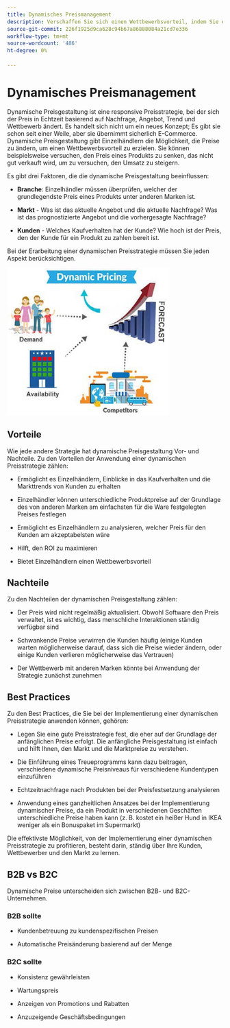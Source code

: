 ```yaml
---
title: Dynamisches Preismanagement
description: Verschaffen Sie sich einen Wettbewerbsvorteil, indem Sie eine Strategie entwickeln, um die Produktpreise dynamisch auf der Grundlage der Marktbedingungen zu ändern.
source-git-commit: 226f1925d9ca628c94b67a86888084a21cd7e336
workflow-type: tm+mt
source-wordcount: '486'
ht-degree: 0%

---
```



# Dynamisches Preismanagement

Dynamische Preisgestaltung ist eine responsive Preisstrategie, bei der sich der Preis in Echtzeit basierend auf Nachfrage, Angebot, Trend und Wettbewerb ändert. Es handelt sich nicht um ein neues Konzept; Es gibt sie schon seit einer Weile, aber sie übernimmt sicherlich E-Commerce. Dynamische Preisgestaltung gibt Einzelhändlern die Möglichkeit, die Preise zu ändern, um einen Wettbewerbsvorteil zu erzielen. Sie können beispielsweise versuchen, den Preis eines Produkts zu senken, das nicht gut verkauft wird, um zu versuchen, den Umsatz zu steigern.

Es gibt drei Faktoren, die die dynamische Preisgestaltung beeinflussen:

- **Branche**: Einzelhändler müssen überprüfen, welcher der grundlegendste Preis eines Produkts unter anderen Marken ist.

- **Markt** - Was ist das aktuelle Angebot und die aktuelle Nachfrage? Was ist das prognostizierte Angebot und die vorhergesagte Nachfrage?

- **Kunden** - Welches Kaufverhalten hat der Kunde? Wie hoch ist der Preis, den der Kunde für ein Produkt zu zahlen bereit ist.

Bei der Erarbeitung einer dynamischen Preisstrategie müssen Sie jeden Aspekt berücksichtigen.

![Dynamisches Preisdiagramm](../../assets/playbooks/dynamic-pricing-diagram.png)

## Vorteile

Wie jede andere Strategie hat dynamische Preisgestaltung Vor- und Nachteile. Zu den Vorteilen der Anwendung einer dynamischen Preisstrategie zählen:

- Ermöglicht es Einzelhändlern, Einblicke in das Kaufverhalten und die Markttrends von Kunden zu erhalten

- Einzelhändler können unterschiedliche Produktpreise auf der Grundlage des von anderen Marken am einfachsten für die Ware festgelegten Preises festlegen

- Ermöglicht es Einzelhändlern zu analysieren, welcher Preis für den Kunden am akzeptabelsten wäre

- Hilft, den ROI zu maximieren

- Bietet Einzelhändlern einen Wettbewerbsvorteil

## Nachteile

Zu den Nachteilen der dynamischen Preisgestaltung zählen:

- Der Preis wird nicht regelmäßig aktualisiert. Obwohl Software den Preis verwaltet, ist es wichtig, dass menschliche Interaktionen ständig verfügbar sind

- Schwankende Preise verwirren die Kunden häufig (einige Kunden warten möglicherweise darauf, dass sich die Preise wieder ändern, oder einige Kunden verlieren möglicherweise das Vertrauen)

- Der Wettbewerb mit anderen Marken könnte bei Anwendung der Strategie zunächst zunehmen

## Best Practices

Zu den Best Practices, die Sie bei der Implementierung einer dynamischen Preisstrategie anwenden können, gehören:

- Legen Sie eine gute Preisstrategie fest, die eher auf der Grundlage der anfänglichen Preise erfolgt. Die anfängliche Preisgestaltung ist einfach und hilft Ihnen, den Markt und die Marktpreise zu verstehen.

- Die Einführung eines Treueprogramms kann dazu beitragen, verschiedene dynamische Preisniveaus für verschiedene Kundentypen einzuführen

- Echtzeitnachfrage nach Produkten bei der Preisfestsetzung analysieren

- Anwendung eines ganzheitlichen Ansatzes bei der Implementierung dynamischer Preise, da ein Produkt in verschiedenen Geschäften unterschiedliche Preise haben kann (z. B. kostet ein heißer Hund in IKEA weniger als ein Bonuspaket im Supermarkt)

Die effektivste Möglichkeit, von der Implementierung einer dynamischen Preisstrategie zu profitieren, besteht darin, ständig über Ihre Kunden, Wettbewerber und den Markt zu lernen.

## B2B vs B2C

Dynamische Preise unterscheiden sich zwischen B2B- und B2C-Unternehmen.

### B2B sollte

- Kundenbetreuung zu kundenspezifischen Preisen

- Automatische Preisänderung basierend auf der Menge

### B2C sollte

- Konsistenz gewährleisten

- Wartungspreis

- Anzeigen von Promotions und Rabatten

- Anzuzeigende Geschäftsbedingungen
